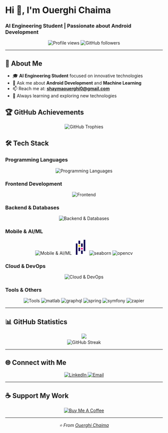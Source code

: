# Hi 👋, I'm Ouerghi Chaima
### AI Engineering Student | Passionate about Android Development

<div align="center">
  <img src="https://komarev.com/ghpvc/?username=ouerghi23&label=Profile%20views&color=0e75b6&style=flat-square" alt="Profile views" />
  <img src="https://img.shields.io/github/followers/ouerghi23?label=Followers&style=flat-square&color=0e75b6" alt="GitHub followers" />
</div>

---

## 🚀 About Me

- 🎓 **AI Engineering Student** focused on innovative technologies
- 💬 Ask me about **Android Development** and **Machine Learning**
- 📫 Reach me at: **shaymaouerghi0@gmail.com**
- 🌟 Always learning and exploring new technologies

## 🏆 GitHub Achievements

<div align="center">
  <img src="https://github-profile-trophy.vercel.app/?username=ouerghi23&theme=onedark&no-frame=true&row=1&column=7" alt="GitHub Trophies" />
</div>

## 🛠️ Tech Stack

### Programming Languages
<div align="center">
  <img src="https://skillicons.dev/icons?i=python,java,kotlin,javascript,typescript,c,cs,php" alt="Programming Languages" />
</div>

### Frontend Development
<div align="center">
  <img src="https://skillicons.dev/icons?i=html,css,react,angular,bootstrap" alt="Frontend" />
</div>

### Backend & Databases
<div align="center">
  <img src="https://skillicons.dev/icons?i=nodejs,express,mongodb,mysql,postgresql,oracle,sqlite" alt="Backend & Databases" />
</div>

### Mobile & AI/ML
<div align="center">
  <img src="https://skillicons.dev/icons?i=android,tensorflow" alt="Mobile & AI/ML" />
  <img src="https://raw.githubusercontent.com/devicons/devicon/2ae2a900d2f041da66e950e4d48052658d850630/icons/pandas/pandas-original.svg" alt="pandas" width="48" height="48"/>
  <img src="https://seaborn.pydata.org/_images/logo-mark-lightbg.svg" alt="seaborn" width="48" height="48"/>
  <img src="https://www.vectorlogo.zone/logos/opencv/opencv-icon.svg" alt="opencv" width="48" height="48"/>
</div>

### Cloud & DevOps
<div align="center">
  <img src="https://skillicons.dev/icons?i=aws,gcp,firebase,docker,git,linux" alt="Cloud & DevOps" />
</div>

### Tools & Others
<div align="center">
  <img src="https://skillicons.dev/icons?i=postman,arduino" alt="Tools" />
  <img src="https://upload.wikimedia.org/wikipedia/commons/2/21/Matlab_Logo.png" alt="matlab" width="48" height="48"/>
  <img src="https://www.vectorlogo.zone/logos/graphql/graphql-icon.svg" alt="graphql" width="48" height="48"/>
  <img src="https://www.vectorlogo.zone/logos/springio/springio-icon.svg" alt="spring" width="48" height="48"/>
  <img src="https://symfony.com/logos/symfony_black_03.svg" alt="symfony" width="48" height="48"/>
  <img src="https://www.vectorlogo.zone/logos/zapier/zapier-icon.svg" alt="zapier" width="48" height="48"/>
</div>

---

## 📊 GitHub Statistics

<div align="center">
  <img height="180em" src="https://github-readme-stats.vercel.app/api/top-langs/?username=ouerghi23&layout=compact&langs_count=8&theme=tokyonight"/>
</div>

<div align="center">
  <img src="https://github-readme-streak-stats.herokuapp.com/?user=ouerghi23&theme=tokyonight" alt="GitHub Streak" />
</div>

---

## 🌐 Connect with Me

<div align="center">
  <a href="[https://linkedin.com/in/ouerghi-chaïma](https://www.linkedin.com/in/ouerghi-cha%C3%AFma-ab24b9252/)" target="_blank">
    <img src="https://img.shields.io/badge/LinkedIn-0077B5?style=for-the-badge&logo=linkedin&logoColor=white" alt="LinkedIn" />
  </a>
  <a href="mailto:shaymaouerghi0@gmail.com">
    <img src="https://img.shields.io/badge/Email-D14836?style=for-the-badge&logo=gmail&logoColor=white" alt="Email" />
  </a>
</div>

---

## ☕ Support My Work

<div align="center">
  <a href="https://www.buymeacoffee.com/ouerghishayma" target="_blank">
    <img src="https://cdn.buymeacoffee.com/buttons/v2/default-yellow.png" height="50" width="210" alt="Buy Me A Coffee" />
  </a>
</div>

---

<div align="center">
  <i>⭐️ From <a href="https://github.com/ouerghi23">Ouerghi Chaima</a></i>
</div>
